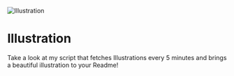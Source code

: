 ![Illustration](https://i.redd.it/8bvhurlxudqb1.jpg?width=100&height=100)

# Illustration
Take a look at my script that fetches Illustrations every 5 minutes and brings a beautiful illustration to your Readme!